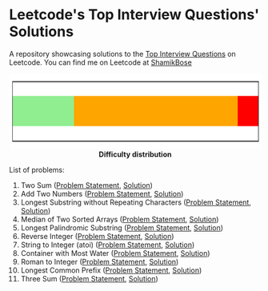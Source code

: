 # Leetcode's Top Interview Questions' Solutions
A repository showcasing solutions to the [Top Interview Questions](https://leetcode.com/problem-list/top-interview-questions/) on Leetcode. You can find me on Leetcode at [ShamikBose](https://leetcode.com/ShamikBose/)

<p align="center">
  <img width="1000" height="150" src="Distribution.png">
  <b>Difficulty distribution</b>
</p>

List of problems: 
1. Two Sum ([Problem Statement](https://leetcode.com/problems/two-sum), [Solution](TwoSum.py))
2. Add Two Numbers ([Problem Statement](https://leetcode.com/problems/add-two-numbers), [Solution](AddTwoNumbers.py))
3. Longest Substring without Repeating Characters ([Problem Statement](https://leetcode.com/problems/longest-substring-without-repeating-characters/), [Solution](LongestSubstring.py))
4. Median of Two Sorted Arrays ([Problem Statement](https://leetcode.com/problems/median-of-two-sorted-arrays/), [Solution](MedianSortedArrays.py))
5. Longest Palindromic Substring ([Problem Statement](https://leetcode.com/problems/longest-palindromic-substring), [Solution](LongestPalindrome.py))
6. Reverse Integer ([Problem Statement](https://leetcode.com/problems/reverse-integer/), [Solution](ReverseInteger.py))
7. String to Integer (atoi) ([Problem Statement](https://leetcode.com/problems/string-to-integer-atoi/), [Solution](StringToInteger.py))
8. Container with Most Water ([Problem Statement](https://leetcode.com/problems/container-with-most-water), [Solution](ContainerWithMostWater.py))
9. Roman to Integer ([Problem Statement](https://leetcode.com/problems/roman-to-integer/), [Solution](RomanToInteger.py))
10. Longest Common Prefix ([Problem Statement](https://leetcode.com/problems/longest-common-prefix/), [Solution](LongestCommonPrefix.py))
11. Three Sum ([Problem Statement](https://leetcode.com/problems/3sum/), [Solution](ThreeSum.py))
